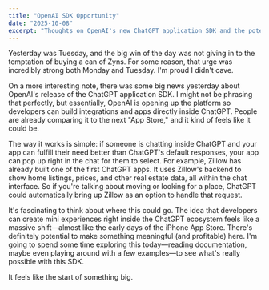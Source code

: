```yaml
---
title: "OpenAI SDK Opportunity"
date: "2025-10-08"
excerpt: "Thoughts on OpenAI's new ChatGPT application SDK and the potential it represents for developers."
---
```


Yesterday was Tuesday, and the big win of the day was not giving in to the temptation of buying a can of Zyns. For some reason, that urge was incredibly strong both Monday and Tuesday. I'm proud I didn't cave.

On a more interesting note, there was some big news yesterday about OpenAI's release of the ChatGPT application SDK. I might not be phrasing that perfectly, but essentially, OpenAI is opening up the platform so developers can build integrations and apps directly inside ChatGPT. People are already comparing it to the next "App Store," and it kind of feels like it could be.

The way it works is simple: if someone is chatting inside ChatGPT and your app can fulfill their need better than ChatGPT's default responses, your app can pop up right in the chat for them to select. For example, Zillow has already built one of the first ChatGPT apps. It uses Zillow's backend to show home listings, prices, and other real estate data, all within the chat interface. So if you're talking about moving or looking for a place, ChatGPT could automatically bring up Zillow as an option to handle that request.

It's fascinating to think about where this could go. The idea that developers can create mini experiences right inside the ChatGPT ecosystem feels like a massive shift—almost like the early days of the iPhone App Store. There's definitely potential to make something meaningful (and profitable) here. I'm going to spend some time exploring this today—reading documentation, maybe even playing around with a few examples—to see what's really possible with this SDK.

It feels like the start of something big.
